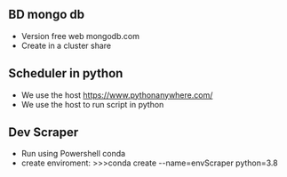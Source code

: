 
## BD mongo db
- Version free web mongodb.com
- Create in a cluster share


## Scheduler in python
- We use the host https://www.pythonanywhere.com/
- We use the host to run script in python


## Dev Scraper
- Run using Powershell conda
- create enviroment: >>>conda create --name=envScraper python=3.8 